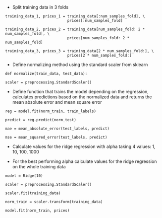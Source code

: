 - Split training data in 3 folds

```
training_data_1, prices_1 = training_data[:num_samples_fold], \
                            prices[:num_samples_fold]

training_data_2, prices_2 = training_data[num_samples_fold: 2 * num_samples_fold], \
                            prices[num_samples_fold: 2 * num_samples_fold]

training_data_3, prices_3 = training_data[2 * num_samples_fold:], \
                            prices[2 * num_samples_fold:]
```

- Define normalizing method using the standard scaler from sklearn

```
def normalize(train_data, test_data):

scaler = preprocessing.StandardScaler()
```

- Define function that trains the model depending on the regression, calculates predictions based on the normalized data and returns the mean absolute error and mean square error

```
reg = model.fit(norm_train, train_labels)

predict = reg.predict(norm_test)

mae = mean_absolute_error(test_labels, predict)

mse = mean_squared_error(test_labels, predict)
```

- Calculate values for the ridge regression with alpha taking 4 values: 1, 10, 100, 1000

- For the best performing alpha calculate values for the ridge regression on the whole training data

```
model = Ridge(10)

scaler = preprocessing.StandardScaler()

scaler.fit(training_data)

norm_train = scaler.transform(training_data)

model.fit(norm_train, prices)
```
